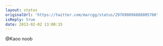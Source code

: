 ```yaml
---
layout: status
originalUrl: 'https://twitter.com/marcgg/status/297690896886005760'
isReply: true
date: 2013-02-02 13:00:15
---
```


@Kaoo noob
